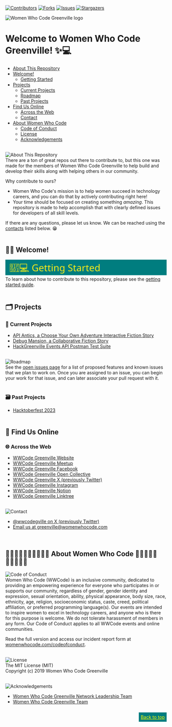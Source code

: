 <div id="top"></div>

[![Contributors][contributors-shield]][contributors-url]
[![Forks][forks-shield]][forks-url]
[![Issues][issues-shield]][issues-url]
[![Stargazers][stars-shield]][stars-url]

![Women Who Code Greenville logo](assets/readme/greenville_teal_logo.png)

# Welcome to Women Who Code Greenville! ✨💻
<!-- TABLE OF CONTENTS -->
* [About This Repository](#about-this-Repository)
* [Welcome!](#welcome)
  * [Getting Started](#getting-started)
* [Projects](#projects)
  * [Current Projects](#current-projects)
  * [Roadmap](#roadmap)
  * [Past Projects](#past-projects)
* [Find Us Online](#find-us-online)
  * [Across the Web](#across-the-web)
  * [Contact](#contact)
* [About Women Who Code](#about-women-who-code)
  * [Code of Conduct](#code-of-conduct)
  * [License](#license)
  * [Acknowledgements](#acknowledgements)
<br/> <br/>

<!-- ABOUT THIS REPOSITORY -->
<span id='about-this-repository'>![About This Repository][about-heading]</span> <br/> 
There are a ton of great repos out there to contribute to, but this one was made for the members of Women Who Code Greenville to help build and develop their skills along with helping others in our community.

Why contribute to ours?
- Women Who Code's mission is to help women succeed in technology careers, and you can do that by actively contributing right here!
- Your time should be focused on creating something _amazing_.  This repository is made to help accomplish that with clearly defined issues for developers of all skill levels.

If there are any questions, please let us know.  We can be reached using the [contacts](#contact) listed below. 😁
<br/> <br/>

<!-- WELCOME! -->
## 👋🏼 Welcome!
<span id="welcome"></span>
<span id="getting-started">![Getting Started][getting-started-heading]</span> <br/> 
To learn about how to contribute to this repository, please see the [getting started guide](./Gettingstarted.md).
<br/> <br/>

<!-- PROJECTS -->
## 🗂️ Projects
<span id="projects"></span>

<!-- CURRENT PROJECTS -->
### 🌟 Current Projects
<span id="current-projects"></span>
- [API Antics, a Choose Your Own Adventure Interactive Fiction Story](API-Antics-Interactive-Fiction-Project)
- [Debug Mansion, a Collaborative Fiction Story](https://github.com/WomenWhoCode/WWCodeGreenville/wiki/Debug-Mansion,-a-Collaborative-Fiction-Story)
- [HackGreenville Events API Postman Test Suite](https://github.com/WomenWhoCode/WWCodeGreenville/wiki/HackGreenville-Events-API-Postman-Test-Suite)
<br/> <br/>

<!-- ROADMAP -->
<span id='roadmap'>![Roadmap][roadmap-heading]</span> <br/> 
See the [open issues page](https://github.com/WomenWhoCode/WWCodeGreenville/issues) for a list of proposed features and known issues that we plan to work on.  Once you are assigned to an issue, you can begin your work for that issue, and can later associate your pull request with it.
<br/> <br/>

<!-- PAST PROJECTS -->
### 🗃️ Past Projects
<span id="past-projects"></span>
* [Hacktoberfest 2023](https://github.com/WomenWhoCode/WWCodeGreenville/wiki/Hacktoberfest-2023)
<br/> <br/>

<!-- FIND US ONLINE -->
## 🔗 Find Us Online
<span id="find-us-online"></span>

### 🌐 Across the Web
<span id="across-the-web"></span>
- [WWCode Greenville Website](https://www.womenwhocode.com/network/greenville/)
- [WWCode Greenville Meetup](https://www.meetup.com/women-who-code-greenville/)
- [WWCode Greenville Facebook](https://www.facebook.com/groups/womenwhocodegreenville/)
- [WWCode Greenville Open Collective](https://opencollective.com/wwcodegreenville)
- [WWCode Greenville X (previously Twitter)](https://twitter.com/WWCodeGville)
- [WWCode Greenville Instagram](https://www.instagram.com/wwcodegville/)
- [WWCode Greenville Notion](https://wwcode.notion.site/Women-Who-Code-Greenville-02e4990c6f814dccb92cf24da404b4b8)
- [WWCode Greenville Linktree](https://linktr.ee/wwcodegville)
<br/> <br/>

<!-- CONTACT -->
<span id='contact'>![Contact][contact-heading]</span> <br/> 
- [@wwcodegville on X (previously Twitter)](https://twitter.com/WWCodeGville)
- [Email us at greenville@womenwhocode.com](mailto:greenville@womenwhocode.com) <br/>
<br/> <br/>

<!-- ABOUT WOMEN WHO CODE -->
## 👩🏼‍🎤👩‍🔬🧞‍♀️🧚🏽‍♀️ About Women Who Code 👩🏾‍💼🧕🏼🦹🏻‍♀️🧙‍♀️
<span id="about-women-who-code"></span>

<!-- CODE OF CONDUCT -->
<span id='code-of-conduct'>![Code of Conduct][code-of-conduct-heading]</span> <br/> 
Women Who Code (WWCode) is an inclusive community, dedicated to providing an empowering experience for everyone who participates in or supports our community, regardless of gender, gender identity and expression, sexual orientation, ability, physical appearance, body size, race, ethnicity, age, religion, socioeconomic status, caste, creed, political affiliation, or preferred programming language(s).  Our events are intended to inspire women to excel in technology careers, and anyone who is there for this purpose is welcome.  We do not tolerate harassment of members in any form.  Our Code of Conduct applies to all WWCode events and online communities.

Read the full version and access our incident report form at [womenwhocode.com/codeofconduct](https://www.womenwhocode.com/codeofconduct).
<br/> <br/>

<!-- LICENSE -->
<span id='license'>![License][license-heading]</span> <br/> 
The MIT License (MIT) <br/> 
Copyright (c) 2019 Women Who Code Greenville
<br/> <br/>

<!-- ACKNOWLEDGEMENTS -->
<span id='acknowledgements'>![Acknowledgements][acknowledgements-heading]</span> <br/> 
- [Women Who Code Greenville Network Leadership Team](https://www.womenwhocode.com/network/greenville/#block-80)
- [Women Who Code Greenville Team](https://wwcode.notion.site/WWCode-Greenville-Roster-df2c8f63d2df4f488fd094d37437f887)
<br/> <br/>

<!-- MARKDOWN LINKS & IMAGES -->
[contributors-shield]: https://img.shields.io/github/contributors/WomenWhoCode/WWCodeGreenville.svg?style=flat-square
[contributors-url]: https://github.com/WomenWhoCode/WWCodeGreenville/graphs/contributors
[forks-shield]: https://img.shields.io/github/forks/WomenWhoCode/WWCodeGreenville.svg?style=flat-square
[forks-url]: https://github.com/WomenWhoCode/WWCodeGreenville/network/members
[stars-shield]: https://img.shields.io/github/stars/WomenWhoCode/WWCodeGreenville.svg?style=flat-square
[stars-url]: https://github.com/WomenWhoCode/WWCodeGreenville/stargazers
[issues-shield]: https://img.shields.io/github/issues/WomenWhoCode/WWCodeGreenville.svg?style=flat-square
[issues-url]: https://github.com/WomenWhoCode/WWCodeGreenville/issues
[table-of-contents-heading]: assets/readme/table_of_contents.svg
[about-heading]: assets/readme/about.svg
[hacktoberfest-heading]: assets/readme/hacktoberfest.svg
[prerequisites-heading]: assets/readme/prerequisites.svg
[installation-heading]: assets/readme/installation.svg
[getting-started-heading]: assets/readme/gettingstarted.svg
[code-of-conduct-heading]: assets/readme/code_of_conduct.svg
[roadmap-heading]: assets/readme/roadmap.svg
[contributing-heading]: assets/readme/contributing.svg
[license-heading]: assets/readme/license.svg
[acknowledgements-heading]: assets/readme/acknowledgements.svg
[contact-heading]: assets/readme/contact.svg
[links-heading]: assets/readme/contact.svg

<p align="right">
  <a href="#top" style="background-color: #007d7f; color: yellow; padding: 6px; outline: none; position: sticky; top:0;" align="center">Back to top</a>
</p>
